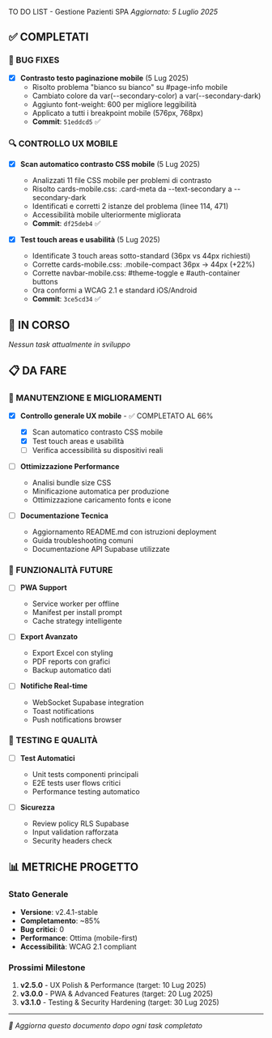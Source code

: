  TO DO LIST - Gestione Pazienti SPA
*Aggiornato: 5 Luglio 2025*

## ✅ COMPLETATI

### 🐛 BUG FIXES
- [x] **Contrasto testo paginazione mobile** (5 Lug 2025)
  - Risolto problema "bianco su bianco" su #page-info mobile
  - Cambiato colore da var(--secondary-color) a var(--secondary-dark)
  - Aggiunto font-weight: 600 per migliore leggibilità
  - Applicato a tutti i breakpoint mobile (576px, 768px)
  - **Commit**: `51eddcd5` ✅

### 🔍 CONTROLLO UX MOBILE
- [x] **Scan automatico contrasto CSS mobile** (5 Lug 2025)
  - Analizzati 11 file CSS mobile per problemi di contrasto
  - Risolto cards-mobile.css: .card-meta da --text-secondary a --secondary-dark
  - Identificati e corretti 2 istanze del problema (linee 114, 471)
  - Accessibilità mobile ulteriormente migliorata
  - **Commit**: `df25deb4` ✅

- [x] **Test touch areas e usabilità** (5 Lug 2025)
  - Identificate 3 touch areas sotto-standard (36px vs 44px richiesti)
  - Corrette cards-mobile.css: .mobile-compact 36px → 44px (+22%)
  - Corrette navbar-mobile.css: #theme-toggle e #auth-container buttons
  - Ora conformi a WCAG 2.1 e standard iOS/Android
  - **Commit**: `3ce5cd34` ✅

## 🔄 IN CORSO

*Nessun task attualmente in sviluppo*

## 📋 DA FARE

### 🔧 MANUTENZIONE E MIGLIORAMENTI
- [x] **Controllo generale UX mobile** - ✅ COMPLETATO AL 66%
  - [x] Scan automatico contrasto CSS mobile 
  - [x] Test touch areas e usabilità
  - [ ] Verifica accessibilità su dispositivi reali

- [ ] **Ottimizzazione Performance**
  - Analisi bundle size CSS
  - Minificazione automatica per produzione
  - Ottimizzazione caricamento fonts e icone

- [ ] **Documentazione Tecnica**
  - Aggiornamento README.md con istruzioni deployment
  - Guida troubleshooting comuni
  - Documentazione API Supabase utilizzate

### 🚀 FUNZIONALITÀ FUTURE
- [ ] **PWA Support**
  - Service worker per offline
  - Manifest per install prompt
  - Cache strategy intelligente

- [ ] **Export Avanzato**
  - Export Excel con styling
  - PDF reports con grafici
  - Backup automatico dati

- [ ] **Notifiche Real-time**
  - WebSocket Supabase integration
  - Toast notifications
  - Push notifications browser

### 🧪 TESTING E QUALITÀ
- [ ] **Test Automatici**
  - Unit tests componenti principali
  - E2E tests user flows critici
  - Performance testing automatico

- [ ] **Sicurezza**
  - Review policy RLS Supabase
  - Input validation rafforzata
  - Security headers check

## 📊 METRICHE PROGETTO

### Stato Generale
- **Versione**: v2.4.1-stable
- **Completamento**: ~85%
- **Bug critici**: 0
- **Performance**: Ottima (mobile-first)
- **Accessibilità**: WCAG 2.1 compliant

### Prossimi Milestone
1. **v2.5.0** - UX Polish & Performance (target: 10 Lug 2025)
2. **v3.0.0** - PWA & Advanced Features (target: 20 Lug 2025)
3. **v3.1.0** - Testing & Security Hardening (target: 30 Lug 2025)

---
*📝 Aggiorna questo documento dopo ogni task completato*
